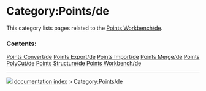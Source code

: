 # Category:Points/de
This category lists pages related to the [Points Workbench/de](Points_Workbench/de.md).

### Contents:

    
  [Points Convert/de](Points_Convert/de.md)       [Points Export/de](Points_Export/de.md)     [Points Import/de](Points_Import/de.md)
  [Points Merge/de](Points_Merge/de.md)           [Points PolyCut/de](Points_PolyCut/de.md)   [Points Structure/de](Points_Structure/de.md)
  [Points Workbench/de](Points_Workbench/de.md)



---
![](images/Right_arrow.png) [documentation index](../README.md) > Category:Points/de
